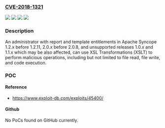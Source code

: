 ### [CVE-2018-1321](https://cve.mitre.org/cgi-bin/cvename.cgi?name=CVE-2018-1321)
![](https://img.shields.io/static/v1?label=Product&message=Apache%20Syncope&color=blue)
![](https://img.shields.io/static/v1?label=Version&message=Releases%20prior%20to%201.2.11%2C%20Releases%20prior%20to%202.0.8%20&color=brightgreen)
![](https://img.shields.io/static/v1?label=Version&message=The%20unsupported%20Releases%201.0.x%2C%201.1.x%20may%20be%20also%20affected.%20&color=brightgreen)
![](https://img.shields.io/static/v1?label=Vulnerability&message=File%20read%20and%20write%2C%20remote%20code%20execution&color=brightgreen)

### Description

An administrator with report and template entitlements in Apache Syncope 1.2.x before 1.2.11, 2.0.x before 2.0.8, and unsupported releases 1.0.x and 1.1.x which may be also affected, can use XSL Transformations (XSLT) to perform malicious operations, including but not limited to file read, file write, and code execution.

### POC

#### Reference
- https://www.exploit-db.com/exploits/45400/

#### Github
No PoCs found on GitHub currently.

